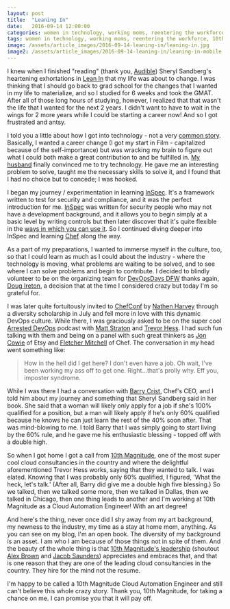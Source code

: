 ```yaml
---
layout: post
title:  "Leaning In"
date:   2016-09-14 12:00:00
categories: women in technology, working moms, reentering the workforce, 10th magnitude
tags: women in technology, working moms, reentering the workforce, 10th magnitude
image: /assets/article_images/2016-09-14-leaning-in/leaning-in.jpg
image2: /assets/article_images/2016-09-14-leaning-in/leaning-in-mobile.jpg
---
```

I knew when I finished "reading" (thank you, [Audible](http://www.audible.com/)) Sheryl Sandberg's heartening exhortations in [Lean In](http://leanin.org/book/) that my life was about to change. I was thinking that I should go back to grad school for the changes that I wanted in my life to materialize, and so I studied for 6 weeks and took the GMAT. After all of those long hours of studying, however, I realized that that wasn't the life that I wanted for the next 2 years. I didn't want to have to wait in the wings for 2 more years while I could be starting a career now! And so I got frustrated and antsy.

I told you a little about how I got into technology - not a very [common story](http://www.anniehedgie.com/introduction). Basically, I wanted a career change (I got my start in Film - capitalized because of the self-importance) but was wracking my brain to figure out what I could both make a great contribution to and be fulfilled in. [My husband](http://hedge-ops.com) finally convinced me to try technology. He gave me an interesting problem to solve, taught me the necessary skills to solve it, and I found that I had no choice but to concede; I was hooked.

I began my journey / experimentation in learning [InSpec](http://www.anniehedgie.com/inspec/). It's a framework written to test for security and compliance, and it was the perfect introduction for me. [InSpec](https://www.chef.io/inspec/) was written for security people who may not have a development background, and it allows you to begin simply at a basic level by writing controls but then later discover that it's quite flexible in the [ways in which you can use it](http://www.anniehedgie.com/inspec-basics-6). So I continued diving deeper into InSpec and learning [Chef](https://www.chef.io) along the way. 

As a part of my preparations, I wanted to immerse myself in the culture, too, so that I could learn as much as I could about the industry - where the technology is moving, what problems are waiting to be solved, and to see where I can solve problems and begin to contribute. I decided to blindly volunteer to be on the organizing team for [DevOpsDays DFW](https://www.devopsdays.org/events/2016-dallas/welcome/) thanks again, [Doug Ireton](http://www.anniehedgie.com/devops-days-dallas]), a decision that at the time I considered crazy but today I'm so grateful for. 

I was later quite fortuitously invited to [ChefConf](http://www.anniehedgie.com/chefconf) by [Nathen Harvey](https://blog.chef.io/author/nharvey/) through a diversity scholarship in July and fell more in love with this dynamic DevOps culture. While there, I was graciously asked to be on the super cool [Arrested DevOps](https://www.arresteddevops.com/chefconf-2016/) podcast with [Matt Straton](https://twitter.com/mattstratton) and [Trevor Hess](https://twitter.com/trevorghess). I had such fun talking with them and being on a panel with such great thinkers as [Jon Cowie](https://twitter.com/jonlives) of Etsy and [Fletcher Mitchell](https://twitter.com/fnichol) of Chef. The conversation in my head went something like:

> How in the hell did I get here? I don't even have a job. 
> Oh wait, I've been working my ass off to get one.
> Right...that's prolly why. Eff you, imposter syndrome.

While I was there I had a conversation with [Barry Crist](https://blog.chef.io/2016/02/09/devops-mainstream-2016/), Chef's CEO, and I told him about my journey and something that Sheryl Sandberg said in her book. She said that a woman will likely only apply for a job if she's 100% qualified for a position, but a man will likely apply if he's only 60% qualified because he knows he can just learn the rest of the 40% soon after. That was mind-blowing to me. I told Barry that I was simply going to start living by the 60% rule, and he gave me his enthusiastic blessing - topped off with a double high.

So when I got home I got a call from [10th Magnitude](https://www.10thmagnitude.com/), one of the most super cool cloud consultancies in the country and where the delightful aforementioned Trevor Hess works, saying that they wanted to talk. I was elated. Knowing that I was probably only 60% qualified, I figured, 'What the heck, let's talk.' (After all, Barry did give me a double high five blessing.) So we talked, then we talked some more, then we talked in Dallas, then we talked in Chicago, then one thing leads to another and I'm working at 10th Magnitude as a Cloud Automation Engineer! With an art degree! 

And here's the thing, never once did I shy away from my art background, my newness to the industry, my time as a stay at home mom, anything. As you can see on my blog, I'm an open book. The diversity of my background is an asset. I am who I am because of those things not in spite of them. And the beauty of the whole thing is that [10th Magnitude's leadership](https://www.10thmagnitude.com/leadership/) (shoutout [Alex Brown](https://www.10thmagnitude.com/leadership/alex-brown/) and [Jacob Saunders](https://www.10thmagnitude.com/leadership/jacob-saunders/)) appreciates and embraces that, and that is one reason that they are one of the leading cloud consultancies in the country. They hire for the mind not the resume.

I'm happy to be called a 10th Magnitude Cloud Automation Engineer and still can't believe this whole crazy story. Thank you, 10th Magnitude, for taking a chance on me. I can promise you that it will pay off.
